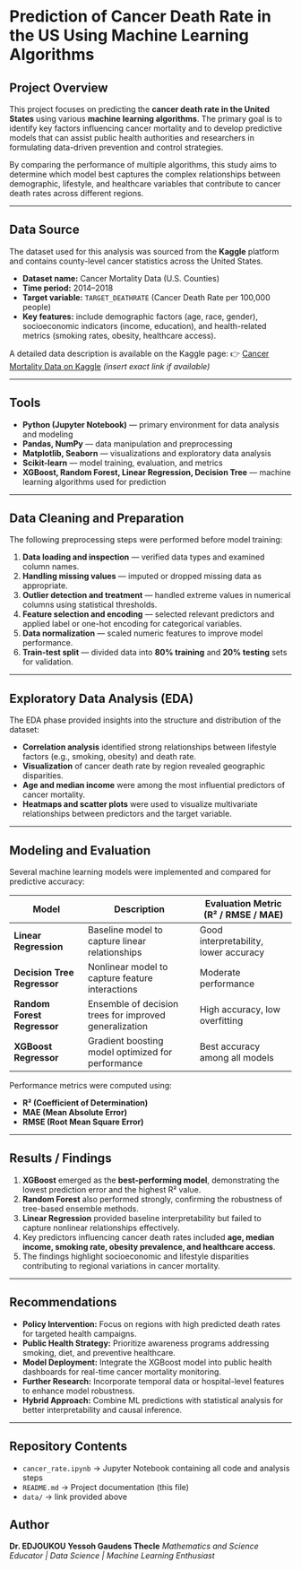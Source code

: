 # **Prediction of Cancer Death Rate in the US Using Machine Learning Algorithms**

## **Project Overview**

This project focuses on predicting the **cancer death rate in the United States** using various **machine learning algorithms**.
The primary goal is to identify key factors influencing cancer mortality and to develop predictive models that can assist public health authorities and researchers in formulating data-driven prevention and control strategies.

By comparing the performance of multiple algorithms, this study aims to determine which model best captures the complex relationships between demographic, lifestyle, and healthcare variables that contribute to cancer death rates across different regions.

---

## **Data Source**

The dataset used for this analysis was sourced from the **Kaggle** platform and contains county-level cancer statistics across the United States.

* **Dataset name:** Cancer Mortality Data (U.S. Counties)
* **Time period:** 2014–2018
* **Target variable:** `TARGET_DEATHRATE` (Cancer Death Rate per 100,000 people)
* **Key features:** include demographic factors (age, race, gender), socioeconomic indicators (income, education), and health-related metrics (smoking rates, obesity, healthcare access).

A detailed data description is available on the Kaggle page:
👉 [Cancer Mortality Data on Kaggle](https://www.kaggle.com/datasets/varunraskar/cancer-regression) *(insert exact link if available)*

---

## **Tools**

* **Python (Jupyter Notebook)** — primary environment for data analysis and modeling
* **Pandas, NumPy** — data manipulation and preprocessing
* **Matplotlib, Seaborn** — visualizations and exploratory data analysis
* **Scikit-learn** — model training, evaluation, and metrics
* **XGBoost, Random Forest, Linear Regression, Decision Tree** — machine learning algorithms used for prediction

---

## **Data Cleaning and Preparation**

The following preprocessing steps were performed before model training:

1. **Data loading and inspection** — verified data types and examined column names.
2. **Handling missing values** — imputed or dropped missing data as appropriate.
3. **Outlier detection and treatment** — handled extreme values in numerical columns using statistical thresholds.
4. **Feature selection and encoding** — selected relevant predictors and applied label or one-hot encoding for categorical variables.
5. **Data normalization** — scaled numeric features to improve model performance.
6. **Train-test split** — divided data into **80% training** and **20% testing** sets for validation.

---

## **Exploratory Data Analysis (EDA)**

The EDA phase provided insights into the structure and distribution of the dataset:

* **Correlation analysis** identified strong relationships between lifestyle factors (e.g., smoking, obesity) and death rate.
* **Visualization** of cancer death rate by region revealed geographic disparities.
* **Age and median income** were among the most influential predictors of cancer mortality.
* **Heatmaps and scatter plots** were used to visualize multivariate relationships between predictors and the target variable.

---

## **Modeling and Evaluation**

Several machine learning models were implemented and compared for predictive accuracy:

| **Model**                   | **Description**                                        | **Evaluation Metric (R² / RMSE / MAE)** |
| --------------------------- | ------------------------------------------------------ | --------------------------------------- |
| **Linear Regression**       | Baseline model to capture linear relationships         | Good interpretability, lower accuracy   |
| **Decision Tree Regressor** | Nonlinear model to capture feature interactions        | Moderate performance                    |
| **Random Forest Regressor** | Ensemble of decision trees for improved generalization | High accuracy, low overfitting          |
| **XGBoost Regressor**       | Gradient boosting model optimized for performance      | Best accuracy among all models          |

Performance metrics were computed using:

* **R² (Coefficient of Determination)**
* **MAE (Mean Absolute Error)**
* **RMSE (Root Mean Square Error)**

---

## **Results / Findings**

1. **XGBoost** emerged as the **best-performing model**, demonstrating the lowest prediction error and the highest R² value.
2. **Random Forest** also performed strongly, confirming the robustness of tree-based ensemble methods.
3. **Linear Regression** provided baseline interpretability but failed to capture nonlinear relationships effectively.
4. Key predictors influencing cancer death rates included **age, median income, smoking rate, obesity prevalence, and healthcare access**.
5. The findings highlight socioeconomic and lifestyle disparities contributing to regional variations in cancer mortality.

---

## **Recommendations**

* **Policy Intervention:** Focus on regions with high predicted death rates for targeted health campaigns.
* **Public Health Strategy:** Prioritize awareness programs addressing smoking, diet, and preventive healthcare.
* **Model Deployment:** Integrate the XGBoost model into public health dashboards for real-time cancer mortality monitoring.
* **Further Research:** Incorporate temporal data or hospital-level features to enhance model robustness.
* **Hybrid Approach:** Combine ML predictions with statistical analysis for better interpretability and causal inference.

---

## **Repository Contents**

* `cancer_rate.ipynb` → Jupyter Notebook containing all code and analysis steps
* `README.md` → Project documentation (this file)
* `data/` → link provided above




## **Author**

**Dr. EDJOUKOU Yessoh Gaudens Thecle**
*Mathematics and Science Educator | Data Science | Machine Learning Enthusiast*

